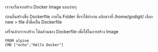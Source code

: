 เราจะเริ่มจากสร้าง Docker Image แบบง่ายๆ

ก่อนอื่นสร้างชื่อ Dockerfile ภายใน Folder ที่เราใช้ทำงาน
คลิกขวาที่ /home/godigit/ เลือก new > file ตั้งชื่อเป็น Dockerfile

เสร็จแล้วเราจะสร้าง โค้ดส่วนของ Dockerfile เพื่อใช้ในการสร้าง Image

```
FROM alpine
CMD ["echo","Hello Docker"]

```
